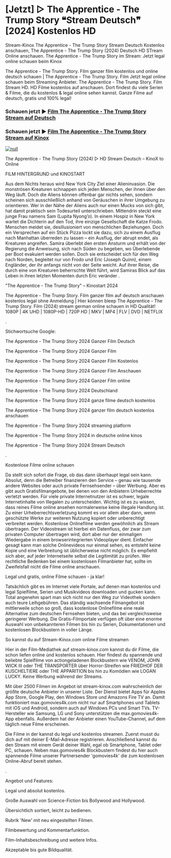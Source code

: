# [Jetzt] ▷ The Apprentice - The Trump Story ❝Stream Deutsch❞ [2024] Kostenlos HD




Stream-Kinox The Apprentice - The Trump Story Stream Deutsch Kostenlos anschauen, The Apprentice - The Trump Story (2024) Deutsch HD STream Online anschauen. The Apprentice - The Trump Story im Stream: Jetzt legal online schauen beim Kinox

The Apprentice - The Trump Story. Film ganzer film kostenlos und online deutsch schauen | The Apprentice - The Trump Story. Film Jetzt legal online schauen beim Streaming Anbieter. The Apprentice - The Trump Story. Film Stream HD. HD Filme kostenlos auf anschauen. Dort findest du viele Serien & Filme, die du kostenlos & legal online sehen kannst. Ganze Filme auf deutsch, gratis und 100% legal!

### Schauen jetzt ▶ [Film The Apprentice - The Trump Story Stream auf Deutsch](https://t.co/u7TTO88Ru4)

### Schauen jetzt ▶ [Film The Apprentice - The Trump Story Stream auf Kinox](https://t.co/u7TTO88Ru4)

[![null](https://static.wixstatic.com/media/855a25_043b5abeb4ae4d35ac003198e7fe56ed~mv2.gif)](https://t.co/u7TTO88Ru4)

The Apprentice - The Trump Story (2024) ▷ HD Stream Deutsch – KinoX to Online

FILM HINTERGRUND und KINOSTART

Aus dem Nichts heraus wird New York City Ziel einer Alieninvasion. Die monströsen Kreaturen schnappen sich jeden Menschen, der ihnen über den Weg läuft. Doch die Aliens können offenbar gar nichts sehen, sondern scheinen sich ausschließlich anhand von Geräuschen in ihrer Umgebung zu orientieren. Wer in der Nähe der Aliens auch nur einen Mucks von sich gibt, hat damit praktisch sein Todesurteil unterschrieben. Mittendrin steckt eine junge Frau namens Sam (Lupita Nyong’o). In einem Hospiz in New York wartet die Dichterin auf den Tod, ihre einzige Gesellschaft die Katze Frodo. Menschen meidet sie, desillusioniert von menschlichen Beziehungen. Doch ein Versprechen auf ein Stück Pizza lockt sie dazu, sich zu einem Ausflug nach Manhattan überreden zu lassen – ein Ausflug, der abrupt endet, als Kreaturen angreifen. Samira überlebt den ersten Ansturm und erhält von der Regierung die Anweisung, sich nach Süden zu begeben, wo Überlebende per Boot evakuiert werden sollen. Doch sie entscheidet sich für den Weg nach Norden, begleitet nur von Frodo und Eric (Joseph Quinn), einem Engländer, der ihr anfangs nicht von der Seite weicht. Auf ihrer Reise, die durch eine von Kreaturen beherrschte Welt führt, wird Samiras Blick auf das Leben in ihren letzten Momenten durch Eric veränder .

"The Apprentice - The Trump Story" – Kinostart 2024

The Apprentice - The Trump Story. Film ganzer film auf deutsch anschauen kostenlos legal ohne Anmeldung | Hier können bleep The Apprentice - The Trump Story. Film (2024) stream german online schauen in HD Qualität! 1080P | 4K UHD | 1080P-HD | 720P HD | MKV | MP4 | FLV | DVD | NETFLIX

.

Stichwortsuche Google:

The Apprentice - The Trump Story 2024 Ganzer Film Deutsch

The Apprentice - The Trump Story 2024 Ganzer Film

The Apprentice - The Trump Story 2024 Ganzer Film Kostenlos

The Apprentice - The Trump Story 2024 Ganzer Film Anschauen

The Apprentice - The Trump Story 2024 Ganzer Film online

The Apprentice - The Trump Story 2024 Deutschland

The Apprentice - The Trump Story 2024 ganze filme deutsch kostenlos

The Apprentice - The Trump Story 2024 ganzer film deutsch kostenlos anschauen

The Apprentice - The Trump Story 2024 streaming platform

The Apprentice - The Trump Story 2024 in deutsche online kinos

The Apprentice - The Trump Story 2024 Stream Deutsch

.

Kostenlose Filme online schauen

Da stellt sich sofort die Frage, ob das dann überhaupt legal sein kann. Absolut, denn die Betreiber finanzieren den Service – genau wie tausende andere Websites oder auch private Fernsehsender – über Werbung. Aber es gibt auch Gratisfilmangebote, bei denen von den Anbietern Urheberrechte verletzt werden. Für viele private Internetnutzer ist es schwer, legale Internetinhalte von Illegalen zu unterscheiden. Wichtig ist es zu wissen, dass reines Filme online ansehen normalerweise keine illegale Handlung ist. Zu einer Urheberrechtsverletzung kommt es vor allem aber dann, wenn geschützte Werke zur weiteren Nutzung kopiert oder unberechtigt verbreitet werden. Kostenlose Onlinefilme werden gewöhnlich als Stream übertragen. Der Videostream ist hierbei ein Datenfluss, der zwar zum privaten Computer übertragen wird, dort aber nur der einmaligen Wiedergabe in einem browserintegrierten Videoplayer dient. Einfacher gesagt kann man solche Onlinevideos nur einmal sehen, es entsteht keine Kopie und eine Verbreitung ist üblicherweise nicht möglich. Es empfiehlt sich aber, auf jeder Internetseite selbst die Legitimität zu prüfen. Wer rechtliche Bedenken bei einem kostenlosen Filmanbieter hat, sollte im Zweifelsfall nicht die Filme online anschauen.

Legal und gratis, online Filme schauen - ja klar!

Tatsächlich gibt es im Internet viele Portale, auf denen man kostenlos und legal Spielfilme, Serien und Musikvideos downloaden und gucken kann. Total angenehm spart man sich nicht nur den Weg zur Videothek sondern auch teure Leihgebühren. Das ständig wachsende Filmangebot ist mittlerweile schon so groß, dass kostenlose Onlinefilme eine reale Alternative zum deutschen Fernsehen bieten, und das bei vergleichsweise geringerer Werbung. Die Gratis-Filmportale verfügen oft über eine enorme Auswahl von unbekannteren Filmen bis hin zu Serien, Dokumentationen und kostenlosen Blockbustern in voller Länge.

So kannst du auf Stream-Kinox.com online Filme streamen

Hier in der Film-Mediathek auf stream-kinox.com kannst du dir Filme, die schon liefen online únd kostenlos schauen. Hier findest du spannende und beliebte Spielfilme von actiongeladenen Blockbustern wie VENOM, JOHN WICK III oder THE TRANSPORTER über Horror-Streifen wie FRIEDHOF DER KUSCHELTIERE oder THE APPARITION bis hin zu Komödien wie LOGAN LUCKY. Keine Werbung während der Streams.

Mit über 2500 Filmen im Angebot ist stream-kinox.com wahrscheinlich der größte deutsche Anbieter in unserer Liste. Der Dienst bietet Apps für Apples App Store, Google Play, den Windows Store und Amazons Fire TV an. Damit funktioniert max.gomovies4k.com nicht nur auf Smartphones und Tablets mit iOS und Android, sondern auch auf Windows PCs und Smart TVs. TV-Hersteller wie Samsung, LG und Sony unterstützen die max.gomovies4k-App ebenfalls. Außerdem hat der Anbieter einen YouTube-Channel, auf dem täglich neue Filme erscheinen.

Die Filme in der kannst du legal und kostenlos streamen. Zuerst musst du dich auf mit deiner E-Mail-Adresse registrieren. Anschließend kannst du den Stream mit einem Gerät deiner Wahl, egal ob Smartphone, Tablet oder PC, schauen. Neben max.gomovies4k Blockbustern findest du hier auch spannende Filme unserer Partnersender 'gomovies4k' die zum kostenlosen Online-Abruf bereit stehen.

.

Angebot und Features:

Legal und absolut kostenlos.

Große Auswahl von Science-Fiction bis Bollywood and Hollywood.

Übersichtlich sortiert, leicht zu bedienen.

Rubrik 'New' mit neu eingestellten Filmen.

Filmbewertung und Kommentarfunktion.

Film-Inhaltsbeschreibung und weitere Infos.

Akzeptable bis gute Bildqualität.
